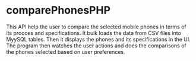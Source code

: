 # comparePhonesPHP
This API help the user to compare the selected mobile phones in terms of its procces and specifications.
It bulk loads the data from CSV files into MyySQL tables. Then it displays the phones and its specifications in the UI. The program then watches the user actions and does the comparisons of the phones selected based on user preferences.
